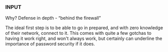 ### INPUT

Why? Defense in depth - “behind the firewall”

The ideal first step is to be able to go in prepared, and with zero knowledge of their network, connect to it.  This comes with quite a few gotchas to having it work right, and won't always work, but certainly can underline the importance of password security if it does.

